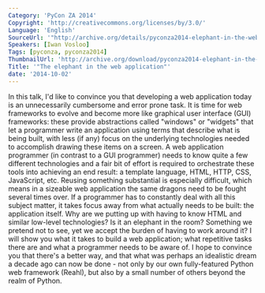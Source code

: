 ```yaml
---
Category: 'PyCon ZA 2014'
Copyright: 'http://creativecommons.org/licenses/by/3.0/'
Language: 'English'
SourceUrl: '"http://archive.org/details/pyconza2014-elephant-in-the-web-app"'
Speakers: [Iwan Vosloo]
Tags: [pyconza, pyconza2014]
ThumbnailUrl: 'http://archive.org/download/pyconza2014-elephant-in-the-web-app/pyconza2014-elephant-in-the-web-app.thumbs/2%20A%20The%20elephant%20in%20the%20web%20application-_001410.jpg'
Title: '"The elephant in the web application"'
date: '2014-10-02'
---
```

In this talk, I'd like to convince you that developing a web application today is an unnecessarily cumbersome and error prone task. It is time for web frameworks to evolve and become more like graphical user interface (GUI) frameworks: these provide abstractions called "windows" or "widgets" that let a programmer write an application using terms that describe what is being built, with less (if any) focus on the underlying technologies needed to accomplish drawing these items on a screen.
A web application programmer (in contrast to a GUI programmer) needs to know quite a few different technologies and a fair bit of effort is required to orchestrate these tools into achieving an end result: a template language, HTML, HTTP, CSS, JavaScript, etc. Reusing something substantial is especially difficult, which means in a sizeable web application the same dragons need to be fought several times over. If a programmer has to constantly deal with all this subject matter, it takes focus away from what actually needs to be built: the application itself.
Why are we putting up with having to know HTML and similar low-level technologies? Is it an elephant in the room? Something we pretend not to see, yet we accept the burden of having to work around it?
I will show you what it takes to build a web application; what repetitive tasks there are and what a programmer needs to be aware of. I hope to convince you that there's a better way, and that what was perhaps an idealistic dream a decade ago can now be done - not only by our own fully-featured Python web framework (Reahl), but also by a small number of others beyond the realm of Python.